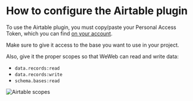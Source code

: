 # How to configure the Airtable plugin

To use the Airtable plugin, you must copy/paste your Personal Access Token, which you can find <a href="https://airtable.com/create/tokens" target="_blank" class="ww-editor-link">on your account</a>.

Make sure to give it access to the base you want to use in your project.

Also, give it the proper scopes so that WeWeb can read and write data:
- `data.records:read`
- `data.records:write`
- `schema.bases:read`

![Airtable scopes](https://docs.weweb.io/assets/airtable-scopes-D2bGwEYO.png)
